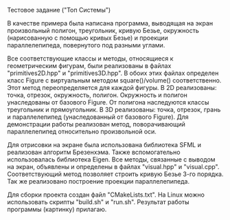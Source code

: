 Тестовое задание ("Топ Системы")

В качестве примера была написана программа, выводящая на экран произвольный полигон, треугольник, кривую Безье, окружность (нарисованную с помощью кривых Безье) и проекции 
параллелепипеда, повернутого под разными углами.

Все соответствующие классы и методы, относящиеся к геометрическим фигурам, были реализованы в файлах "primitives2D.hpp" и "primitives3D.hpp". 
В обоих этих файлах определен класс Figure с виртуальным методом square()/volume() соответственно. Этот метод переопределяется для каждой фигуры.
В 2D реализованы: точка, отрезок, окружность, полигон. Окружность и полигон унаследованы от базового Figure. От полигона наследуются классы треугольник и прямоугольник.
В 3D реализованы: точка, отрезок, грань и параллелепипед (унаследованный от базового Figure). Для демонстрации работы реализован метод, поворачивающий параллелепипед относительно произвольной
оси.

Для отрисовки на экране была использована библиотека SFML и реализован алгоритм Брезенхэма. Также вспомогательно использовалась библиотека Eigen. Все методы, связанные с выводом на экран, объявлены и определены в файлах "visual.hpp" и "visual.cpp". Соответствующий метод позволяет строить кривую Безье 3-го порядка. Так же реализовано построение проекции параллелепипеда. 

Для сборки проекта создан файл "CMakeLists.txt". На Linux можно использовать скрипты "build.sh" и "run.sh". Результат работы программы (картинку) прилагаю.